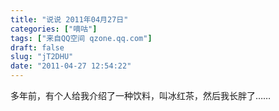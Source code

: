 ```yaml
---
title: "说说 2011年04月27日"
categories: ["嘀咕"]
tags: ["来自QQ空间 qzone.qq.com"]
draft: false
slug: "jT2DHU"
date: "2011-04-27 12:54:22"
---
```


多年前，有个人给我介绍了一种饮料，叫冰红茶，然后我长胖了……

